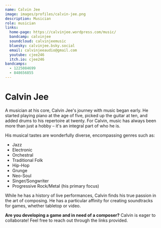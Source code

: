 ```yaml
---
name: Calvin Jee
image: images/profiles/calvin-jee.png
description: Musician
role: musician
links:
  home-page: https://calvinjee.wordpress.com/music/
  bandcamp: calvinjee
  soundcloud: calvinjeemusic
  bluesky: calvinjee.bsky.social
  email: calvinjeeaudio@gmail.com
  youtube: cjee246
  itch.io: cjee246
bandcamps:
  - 1225084699
  - 848656855
---
```


# Calvin Jee

A musician at his core, Calvin Jee's journey with music began early. He started playing piano at the age of five, picked up the guitar at ten, and added drums to his repertoire at twenty. For Calvin, music has always been more than just a hobby – it's an integral part of who he is.

His musical tastes are wonderfully diverse, encompassing genres such as:

- Jazz
- Electronic
- Orchestral
- Traditional Folk
- Hip-Hop
- Grunge
- Neo-Soul
- Singer/Songwriter
- Progressive Rock/Metal (his primary focus)

While he has a history of live performances, Calvin finds his true passion in the art of composing. He has a particular affinity for creating soundtracks for games, whether tabletop or video.

**Are you developing a game and in need of a composer?** Calvin is eager to collaborate! Feel free to reach out through the links provided.